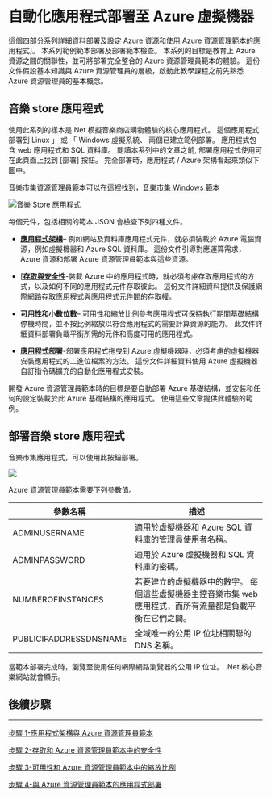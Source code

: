<properties
   pageTitle="Azure 虛擬機器 DotNet 核心教學課程 1 |Microsoft Azure"
   description="Azure 虛擬機器 DotNet 核心教學課程"
   services="virtual-machines-windows"
   documentationCenter="virtual-machines"
   authors="neilpeterson"
   manager="timlt"
   editor="tysonn"
   tags="azure-resource-manager"/>

<tags
   ms.service="virtual-machines-windows"
   ms.devlang="na"
   ms.topic="article"
   ms.tgt_pltfrm="vm-windows"
   ms.workload="infrastructure-services"
   ms.date="10/21/2016"
   ms.author="nepeters"/>

# <a name="automating-application-deployments-to-azure-virtual-machines"></a>自動化應用程式部署至 Azure 虛擬機器

這個四部分系列詳細資料部署及設定 Azure 資源和使用 Azure 資源管理範本的應用程式]。 本系列範例範本部署及部署範本檢查。 本系列的目標是教育上 Azure 資源之間的關聯性，並可將部署完全整合的 Azure 資源管理員範本的體驗。 這份文件假設基本知識與 Azure 資源管理員的層級，啟動此教學課程之前先熟悉 Azure 資源管理員的基本概念。

## <a name="music-store-application"></a>音樂 store 應用程式

使用此系列的樣本是.Net 模擬音樂商店購物體驗的核心應用程式。 這個應用程式部署到 Linux 」 或 「 Windows 虛擬系統、 兩個已建立範例部署。 應用程式包含 web 應用程式和 SQL 資料庫。 閱讀本系列中的文章之前, 部署應用程式使用可在此頁面上找到 [部署] 按鈕。 完全部署時，應用程式 / Azure 架構看起來類似下圖中。 

音樂市集資源管理員範本可以在這裡找到，[音樂市集 Windows 範本](https://github.com/Microsoft/dotnet-core-sample-templates/tree/master/dotnet-core-music-windows)

![音樂 Store 應用程式](./media/virtual-machines-windows-dotnet-core/music-store.png)

每個元件，包括相關的範本 JSON 會檢查下列四種文件。

- [**應用程式架構**](./virtual-machines-windows-dotnet-core-2-architecture.md)– 例如網站及資料庫應用程式元件，就必須裝載於 Azure 電腦資源，例如虛擬機器和 Azure SQL 資料庫。 這份文件引導對應運算需求，Azure 資源和部署 Azure 資源管理員範本與這些資源。 

- [[**存取與安全性**](./virtual-machines-windows-dotnet-core-3-access-security.md)-裝載 Azure 中的應用程式時，就必須考慮存取應用程式的方式，以及如何不同的應用程式元件存取彼此。 這份文件詳細資料提供及保護網際網路存取應用程式與應用程式元件間的存取權。

- [**可用性和小數位數**](./virtual-machines-windows-dotnet-core-4-availability-scale.md)– 可用性和縮放比例參考應用程式可保持執行期間基礎結構停機時間，並不按比例縮放以符合應用程式的需要計算資源的能力。 此文件詳細資料部署負載平衡所需的元件和高度可用的應用程式。

- [**應用程式部署**](./virtual-machines-windows-dotnet-core-5-app-deployment.md)-部署應用程式拖曳到 Azure 虛擬機器時，必須考慮的虛擬機器安裝應用程式的二進位檔案的方法。 這份文件詳細資料使用 Azure 虛擬機器自訂指令碼擴充的自動化應用程式安裝。

開發 Azure 資源管理員範本時的目標是要自動部署 Azure 基礎結構，並安裝和任何的設定裝載於此 Azure 基礎結構的應用程式。 使用這些文章提供此體驗的範例。

## <a name="deploy-the-music-store-application"></a>部署音樂 store 應用程式

音樂市集應用程式，可以使用此按鈕部署。

<a href="https://portal.azure.com/#create/Microsoft.Template/uri/https%3A%2F%2Fraw.githubusercontent.com%2FMicrosoft%2Fdotnet-core-sample-templates%2Fmaster%2Fdotnet-core-music-windows%2Fazuredeploy.json" target="_blank">
    <img src="http://azuredeploy.net/deploybutton.png"/>
</a>

Azure 資源管理員範本需要下列參數值。

|參數名稱 |描述   |
|---|---|
|ADMINUSERNAME   | 適用於虛擬機器和 Azure SQL 資料庫的管理員使用者名稱。  |
|ADMINPASSWORD | 適用於 Azure 虛擬機器和 SQL 資料庫的密碼。  |
|NUMBEROFINSTANCES | 若要建立的虛擬機器中的數字。 每個這些虛擬機器主控音樂市集 web 應用程式，而所有流量都是負載平衡在它們之間。 |
|PUBLICIPADDRESSDNSNAME | 全域唯一的公用 IP 位址相關聯的 DNS 名稱。 |

當範本部署完成時，瀏覽至使用任何網際網路瀏覽器的公用 IP 位址。 .Net 核心音樂網站就會顯示。

## <a name="next-steps"></a>後續步驟

<hr>

[步驟 1-應用程式架構與 Azure 資源管理員範本](./virtual-machines-windows-dotnet-core-2-architecture.md)

[步驟 2-存取和 Azure 資源管理員範本中的安全性](./virtual-machines-windows-dotnet-core-3-access-security.md)

[步驟 3-可用性和 Azure 資源管理員範本中的縮放比例](./virtual-machines-windows-dotnet-core-4-availability-scale.md)

[步驟 4-與 Azure 資源管理員範本的應用程式部署](./virtual-machines-windows-dotnet-core-5-app-deployment.md)


